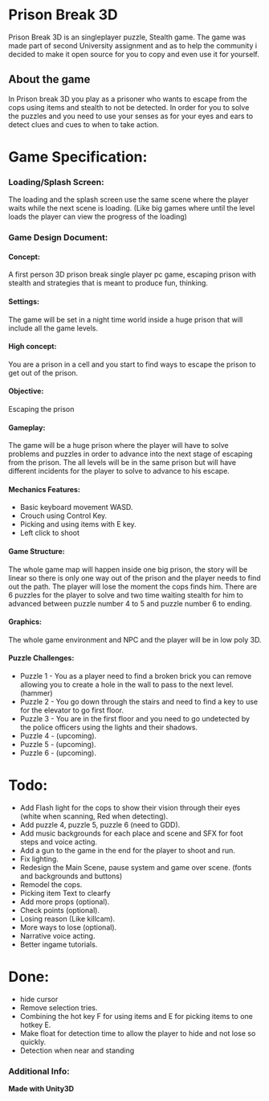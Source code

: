 
# Prison Break 3D

Prison Break 3D is an singleplayer puzzle, Stealth game. The game was made part of second University assignment and as to help the community i decided to make it open source for you to copy and even use it for yourself.


## About the game
In Prison break 3D you play as a prisoner who wants to escape from the cops using items and stealth to not be detected. In order for you to solve the puzzles and you need to use your senses as for your eyes and ears to detect clues and cues to when to take action.


# Game Specification:
  ### Loading/Splash Screen:
The loading and the splash screen use the same scene where the player waits while the next scene is loading. (Like big games where until the level loads the player can view the progress of the loading)
### Game Design Document:
#### Concept: 
A first person 3D prison break single player pc game, escaping prison with stealth and strategies that is meant to produce fun, thinking.

#### Settings:
The game will be set in a night time world inside a huge prison that will include all the game levels.

#### High concept:
You are a prison in a cell and you start to find ways to escape the prison to get out of the prison.

#### Objective:
Escaping the prison

#### Gameplay:
The game will be a huge prison where the player will have to solve problems and puzzles in order to advance into the next stage of escaping from the prison. The all levels will be in the same prison but will have different incidents for the player to solve to advance to his escape.

#### Mechanics Features:
- Basic keyboard movement WASD.
- Crouch using Control Key.
- Picking and using items with E key.
- Left click to shoot

#### Game Structure:
The whole game map will happen inside one big prison, the story will be linear so there is only one way out of the prison and the player needs to find out the path.
The player will lose the moment the cops finds him.
There are 6 puzzles for the player to solve and two time waiting stealth for him to advanced between puzzle number 4 to 5 and puzzle number 6 to ending.

#### Graphics:
The whole game environment and NPC and the player will be in low poly 3D.





#### Puzzle Challenges:
- Puzzle 1 - You as a player need to find a broken brick you can remove allowing you to create a hole in the wall to pass to the next level. (hammer)
- Puzzle 2 - You go down through the stairs and need to find a key to use for the elevator to go first floor.
- Puzzle 3 - You are in the first floor and you need to go undetected by the police officers using the lights and their shadows.
- Puzzle 4 - (upcoming).
- Puzzle 5 - (upcoming).
- Puzzle 6 - (upcoming).
  

# Todo:
- Add Flash light for the cops to show their vision through their eyes (white when scanning, Red when detecting).
- Add puzzle 4, puzzle 5, puzzle 6 (need to GDD).
- Add music backgrounds for each place and scene and SFX for foot steps and voice acting.
- Add a gun to the game in the end for the player to shoot and run.
- Fix lighting.
- Redesign the Main Scene, pause system and game over scene. (fonts and backgrounds and buttons)
- Remodel the cops.
- Picking item Text to clearfy
- Add more props (optional).
- Check points (optional). 
- Losing reason (Like killcam).
- More ways to lose (optional).
- Narrative voice acting.
- Better ingame tutorials.


# Done:
- hide cursor
- Remove selection tries.
- Combining the hot key F for using items and E for picking items to one hotkey E.
- Make float for detection time to allow the player to hide and not lose so quickly.
- Detection when near and standing
### Additional Info:
**Made with Unity3D**

